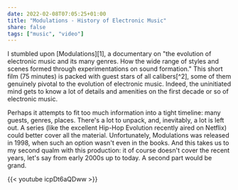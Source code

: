 ```yaml
---
date: 2022-02-08T07:05:25+01:00
title: "Modulations - History of Electronic Music"
share: false
tags: ["music", "video"]
---
```

I stumbled upon [Modulations][1], a documentary on "the evolution of electronic
music and its many genres. How the wide range of styles and scenes formed
through experimentations on sound formation." This short film (75 minutes) is
packed with guest stars of all calibers[^2], some of them genuinely pivotal to the
evolution of electronic music. Indeed, the uninitiated mind gets to know a lot
of details and amenities on the first decade or so of electronic music.

Perhaps it attempts to fit too much information into a tight timeline:
many guests, genres, places. There's a lot to unpack, and, inevitably, a lot is
left out. A series (like the excellent Hip-Hop Evolution recently aired on
Netflix) could better cover all the material. Unfortunately, Modulations was
released in 1998, when such an option wasn't even in the books. And this takes
us to my second qualm with this production: it of course doesn't cover the
recent years, let's say from early 2000s up to today. A second part would be
grand.

{{< youtube icpDt6aQDww >}}

